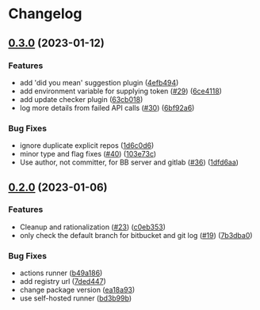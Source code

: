 # Changelog

## [0.3.0](https://github.com/bridgecrewio/redshirts/compare/redshirts-v0.2.0...redshirts-v0.3.0) (2023-01-12)


### Features

* add 'did you mean' suggestion plugin ([4efb494](https://github.com/bridgecrewio/redshirts/commit/4efb494a129ef749f9346cacb479435112baba88))
* add environment variable for supplying token ([#29](https://github.com/bridgecrewio/redshirts/issues/29)) ([6ce4118](https://github.com/bridgecrewio/redshirts/commit/6ce411827a6ea49d739518c8e22771b878d6fb94))
* add update checker plugin ([63cb018](https://github.com/bridgecrewio/redshirts/commit/63cb018ee6a94fc472db40c356f51776e6307329))
* log more details from failed API calls ([#30](https://github.com/bridgecrewio/redshirts/issues/30)) ([6bf92a6](https://github.com/bridgecrewio/redshirts/commit/6bf92a63e6eed53fd274c155837672f22005676f))


### Bug Fixes

* ignore duplicate explicit repos ([1d6c0d6](https://github.com/bridgecrewio/redshirts/commit/1d6c0d6c9338a2bece0de79cc12b43c0a86ffda1))
* minor type and flag fixes ([#40](https://github.com/bridgecrewio/redshirts/issues/40)) ([103e73c](https://github.com/bridgecrewio/redshirts/commit/103e73c424cce3f1496f8aa4a763f1c0eb9a61fd))
* Use author, not committer, for BB server and gitlab ([#36](https://github.com/bridgecrewio/redshirts/issues/36)) ([1dfd6aa](https://github.com/bridgecrewio/redshirts/commit/1dfd6aa3f746b417da2efc50b48bf31372952f32))

## [0.2.0](https://github.com/bridgecrewio/redshirts/compare/redshirts-v0.1.0...redshirts-v0.2.0) (2023-01-06)


### Features

* Cleanup and rationalization ([#23](https://github.com/bridgecrewio/redshirts/issues/23)) ([c0eb353](https://github.com/bridgecrewio/redshirts/commit/c0eb35338033600262626351b5cc8d308075da90))
* only check the default branch for bitbucket and git log ([#19](https://github.com/bridgecrewio/redshirts/issues/19)) ([7b3dba0](https://github.com/bridgecrewio/redshirts/commit/7b3dba0ce9cdd9d1b1938eae4efe2840f4c09f52))


### Bug Fixes

* actions runner ([b49a186](https://github.com/bridgecrewio/redshirts/commit/b49a186f42b7001aa5dd3ca87d36cab9a72cd48a))
* add registry url ([7ded447](https://github.com/bridgecrewio/redshirts/commit/7ded447782a49e659545acbdd34a4ef797c9b00d))
* change package version ([ea18a93](https://github.com/bridgecrewio/redshirts/commit/ea18a93c67a3eeb88b7e71b5d2c3ce5a6255528b))
* use self-hosted runner ([bd3b99b](https://github.com/bridgecrewio/redshirts/commit/bd3b99b6171faf5d6d626b308635357f3508f691))

